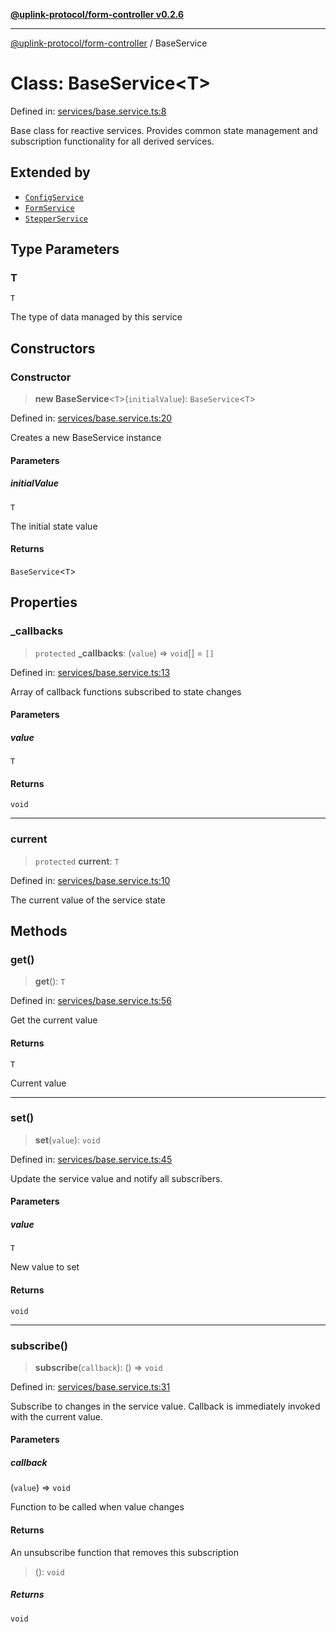 [**@uplink-protocol/form-controller v0.2.6**](../README.md)

***

[@uplink-protocol/form-controller](../globals.md) / BaseService

# Class: BaseService\<T\>

Defined in: [services/base.service.ts:8](https://github.com/jmkcoder/uplink-protocol-form-controller/blob/b4197b802291c2a362dd28d04ee111d1534495f5/src/services/base.service.ts#L8)

Base class for reactive services.
Provides common state management and subscription functionality for all derived services.

## Extended by

- [`ConfigService`](ConfigService.md)
- [`FormService`](FormService.md)
- [`StepperService`](StepperService.md)

## Type Parameters

### T

`T`

The type of data managed by this service

## Constructors

### Constructor

> **new BaseService**\<`T`\>(`initialValue`): `BaseService`\<`T`\>

Defined in: [services/base.service.ts:20](https://github.com/jmkcoder/uplink-protocol-form-controller/blob/b4197b802291c2a362dd28d04ee111d1534495f5/src/services/base.service.ts#L20)

Creates a new BaseService instance

#### Parameters

##### initialValue

`T`

The initial state value

#### Returns

`BaseService`\<`T`\>

## Properties

### \_callbacks

> `protected` **\_callbacks**: (`value`) => `void`[] = `[]`

Defined in: [services/base.service.ts:13](https://github.com/jmkcoder/uplink-protocol-form-controller/blob/b4197b802291c2a362dd28d04ee111d1534495f5/src/services/base.service.ts#L13)

Array of callback functions subscribed to state changes

#### Parameters

##### value

`T`

#### Returns

`void`

***

### current

> `protected` **current**: `T`

Defined in: [services/base.service.ts:10](https://github.com/jmkcoder/uplink-protocol-form-controller/blob/b4197b802291c2a362dd28d04ee111d1534495f5/src/services/base.service.ts#L10)

The current value of the service state

## Methods

### get()

> **get**(): `T`

Defined in: [services/base.service.ts:56](https://github.com/jmkcoder/uplink-protocol-form-controller/blob/b4197b802291c2a362dd28d04ee111d1534495f5/src/services/base.service.ts#L56)

Get the current value

#### Returns

`T`

Current value

***

### set()

> **set**(`value`): `void`

Defined in: [services/base.service.ts:45](https://github.com/jmkcoder/uplink-protocol-form-controller/blob/b4197b802291c2a362dd28d04ee111d1534495f5/src/services/base.service.ts#L45)

Update the service value and notify all subscribers.

#### Parameters

##### value

`T`

New value to set

#### Returns

`void`

***

### subscribe()

> **subscribe**(`callback`): () => `void`

Defined in: [services/base.service.ts:31](https://github.com/jmkcoder/uplink-protocol-form-controller/blob/b4197b802291c2a362dd28d04ee111d1534495f5/src/services/base.service.ts#L31)

Subscribe to changes in the service value.
Callback is immediately invoked with the current value.

#### Parameters

##### callback

(`value`) => `void`

Function to be called when value changes

#### Returns

An unsubscribe function that removes this subscription

> (): `void`

##### Returns

`void`
